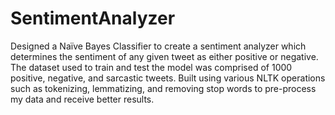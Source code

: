 # SentimentAnalyzer

Designed a Naïve Bayes Classifier to create a sentiment analyzer which determines the sentiment of any given tweet as either positive or negative. The dataset used to train and test the model was comprised of 1000 positive, negative, and sarcastic tweets. Built using various NLTK operations such as tokenizing, lemmatizing, and removing stop words to pre-process my data and receive better results. 
